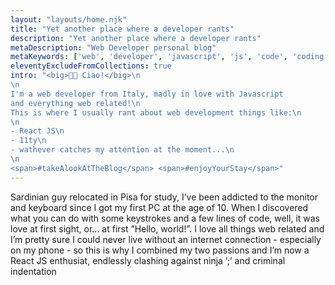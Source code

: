 ```yaml
---
layout: "layouts/home.njk"
title: "Yet another place where a developer rants"
description: "Yet another place where a developer rants"
metaDescription: "Web Developer personal blog"
metaKeywords: ['web', 'developer', 'javascript', 'js', 'code', 'coding']
eleventyExcludeFromCollections: true
intro: "<big>👋🏻 Ciao!</big>\n
\n
I'm a web developer from Italy, madly in love with Javascript
and everything web related!\n
This is where I usually rant about web development things like:\n
\n
- React JS\n
- 11ty\n
- wathever catches my attention at the moment...\n
\n
<span>#takeAlookAtTheBlog</span> <span>#enjoyYourStay</span>"
---
```


Sardinian guy relocated in Pisa for study, I’ve been addicted to the monitor and keyboard since I got my first PC at the age of 10. When I discovered what you can do with some keystrokes and a few lines of code, well, it was love at first sight, or... at first ”Hello, world!”. I love all things web related and I’m pretty sure I could never live without an internet connection - especially on my phone - so this is why I combined my two passions and I’m now a React JS enthusiat, endlessly clashing against ninja ’;’ and criminal indentation
